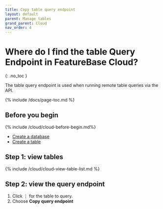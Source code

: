 ```yaml
---
title: Copy table query endpoint
layout: default
parent: Manage tables
grand_parent: Cloud
nav_order: 4
---
```


# Where do I find the table Query Endpoint in FeatureBase Cloud?
{: .no_toc }

The table query endpoint is used when running remote table queries via the API.

{% include /docs/page-toc.md %}

## Before you begin

{% include /cloud/cloud-before-begin.md%}
* [Create a database](/cloud/cloud-databases/cloud-db-create)
* [Create a table](/cloud/cloud-tables/cloud-table-create)

## Step 1: view tables

{% include /cloud/cloud-view-table-list.md %}

## Step 2: view the query endpoint

1. Click &#8942; for the table to query.
2. Choose **Copy query endpoint**
